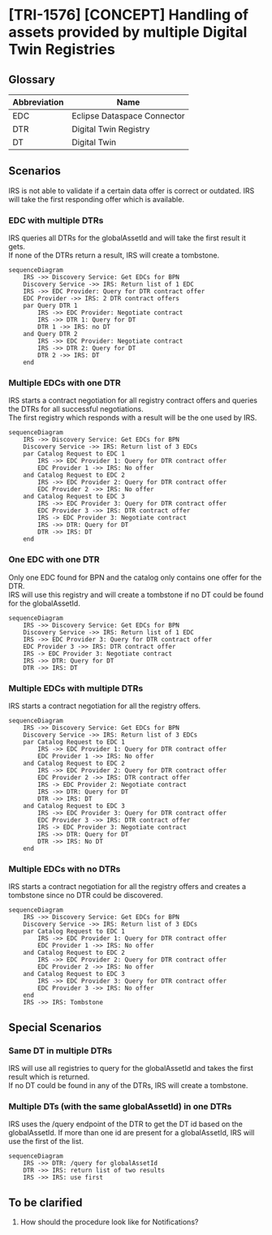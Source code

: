 # \[TRI-1576\] \[CONCEPT\] Handling of assets provided by multiple Digital Twin Registries

## Glossary

| Abbreviation | Name                        |
|--------------|-----------------------------|
| EDC          | Eclipse Dataspace Connector |
| DTR          | Digital Twin Registry       |
| DT           | Digital Twin                |

## Scenarios

IRS is not able to validate if a certain data offer is correct or outdated. IRS will take the first responding offer
which is available.

### EDC with multiple DTRs

IRS queries all DTRs for the globalAssetId and will take the first result it gets.  
If none of the DTRs return a result, IRS will create a tombstone.

````mermaid
sequenceDiagram
    IRS ->> Discovery Service: Get EDCs for BPN
    Discovery Service ->> IRS: Return list of 1 EDC
    IRS ->> EDC Provider: Query for DTR contract offer
    EDC Provider ->> IRS: 2 DTR contract offers
    par Query DTR 1
        IRS ->> EDC Provider: Negotiate contract
        IRS ->> DTR 1: Query for DT
        DTR 1 ->> IRS: no DT
    and Query DTR 2
        IRS ->> EDC Provider: Negotiate contract
        IRS ->> DTR 2: Query for DT
        DTR 2 ->> IRS: DT
    end
````

### Multiple EDCs with one DTR

IRS starts a contract negotiation for all registry contract offers and queries the DTRs for all successful
negotiations.  
The first registry which responds with a result will be the one used by IRS.

````mermaid
sequenceDiagram
    IRS ->> Discovery Service: Get EDCs for BPN
    Discovery Service ->> IRS: Return list of 3 EDCs
    par Catalog Request to EDC 1
        IRS ->> EDC Provider 1: Query for DTR contract offer
        EDC Provider 1 ->> IRS: No offer
    and Catalog Request to EDC 2
        IRS ->> EDC Provider 2: Query for DTR contract offer
        EDC Provider 2 ->> IRS: No offer
    and Catalog Request to EDC 3
        IRS ->> EDC Provider 3: Query for DTR contract offer
        EDC Provider 3 ->> IRS: DTR contract offer
        IRS -> EDC Provider 3: Negotiate contract
        IRS ->> DTR: Query for DT
        DTR ->> IRS: DT
    end
````

### One EDC with one DTR

Only one EDC found for BPN and the catalog only contains one offer for the DTR.  
IRS will use this registry and will create a tombstone if no DT could be found for the globalAssetId.

````mermaid
sequenceDiagram
    IRS ->> Discovery Service: Get EDCs for BPN
    Discovery Service ->> IRS: Return list of 1 EDC
    IRS ->> EDC Provider 3: Query for DTR contract offer
    EDC Provider 3 ->> IRS: DTR contract offer
    IRS -> EDC Provider 3: Negotiate contract
    IRS ->> DTR: Query for DT
    DTR ->> IRS: DT
````

### Multiple EDCs with multiple DTRs

IRS starts a contract negotiation for all the registry offers.

````mermaid
sequenceDiagram
    IRS ->> Discovery Service: Get EDCs for BPN
    Discovery Service ->> IRS: Return list of 3 EDCs
    par Catalog Request to EDC 1
        IRS ->> EDC Provider 1: Query for DTR contract offer
        EDC Provider 1 ->> IRS: No offer
    and Catalog Request to EDC 2
        IRS ->> EDC Provider 2: Query for DTR contract offer
        EDC Provider 2 ->> IRS: DTR contract offer
        IRS -> EDC Provider 2: Negotiate contract
        IRS ->> DTR: Query for DT
        DTR ->> IRS: DT
    and Catalog Request to EDC 3
        IRS ->> EDC Provider 3: Query for DTR contract offer
        EDC Provider 3 ->> IRS: DTR contract offer
        IRS -> EDC Provider 3: Negotiate contract
        IRS ->> DTR: Query for DT
        DTR ->> IRS: No DT
    end
````

### Multiple EDCs with no DTRs

IRS starts a contract negotiation for all the registry offers and creates a tombstone since no DTR could be discovered.

````mermaid
sequenceDiagram
    IRS ->> Discovery Service: Get EDCs for BPN
    Discovery Service ->> IRS: Return list of 3 EDCs
    par Catalog Request to EDC 1
        IRS ->> EDC Provider 1: Query for DTR contract offer
        EDC Provider 1 ->> IRS: No offer
    and Catalog Request to EDC 2
        IRS ->> EDC Provider 2: Query for DTR contract offer
        EDC Provider 2 ->> IRS: No offer
    and Catalog Request to EDC 3
        IRS ->> EDC Provider 3: Query for DTR contract offer
        EDC Provider 3 ->> IRS: No offer
    end
    IRS ->> IRS: Tombstone
````

## Special Scenarios

### Same DT in multiple DTRs

IRS will use all registries to query for the globalAssetId and takes the first result which is returned.  
If no DT could be found in any of the DTRs, IRS will create a tombstone.

### Multiple DTs (with the same globalAssetId) in one DTRs

IRS uses the /query endpoint of the DTR to get the DT id based on the globalAssetId. If more than one id are present for
a globalAssetId, IRS will use the first of the list.

````mermaid
sequenceDiagram
    IRS ->> DTR: /query for globalAssetId
    DTR ->> IRS: return list of two results
    IRS ->> IRS: use first
````

## To be clarified

1. How should the procedure look like for Notifications?
